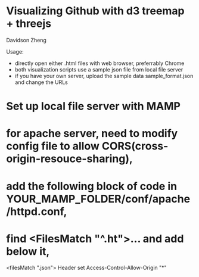 Visualizing Github with d3 treemap + threejs
===========
Davidson Zheng

Usage:
- directly open either .html files with web browser, preferrably Chrome
- both visualization scripts use a sample json file from local file server
- if you have your own server, upload the sample data sample_format.json and change the URLs


# Set up local file server with MAMP
# for apache server, need to modify config file to allow CORS(cross-origin-resouce-sharing),
# add the following block of code in YOUR_MAMP_FOLDER/conf/apache/httpd.conf,
# find <FilesMatch "^\.ht">...</FilesMatch> and add below it,

<filesMatch "\.json">
  <ifModule mod_headers.c>
     Header set Access-Control-Allow-Origin "*"
  </ifModule>
</filesMatch>